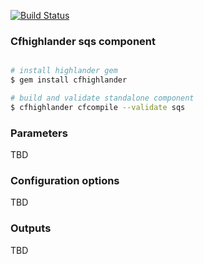 [![Build Status](https://travis-ci.org/theonestack/hl-component-sqs.svg?branch=master)](https://travis-ci.org/theonestack/hl-component-sqs)

### Cfhighlander sqs component

```bash

# install highlander gem
$ gem install cfhighlander

# build and validate standalone component
$ cfhighlander cfcompile --validate sqs

```


### Parameters

TBD

### Configuration options

TBD

### Outputs

TBD
